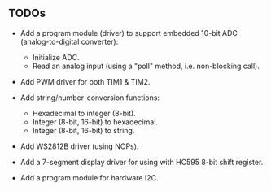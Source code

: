 ## TODOs 

* Add a program module (driver) to support embedded 10-bit ADC (analog-to-digital converter):
    * Initialize ADC.
    * Read an analog input (using a "poll" method, i.e. non-blocking call).

* Add PWM driver for both TIM1 & TIM2.

* Add string/number-conversion functions:
    * Hexadecimal to integer (8-bit).
    * Integer (8-bit, 16-bit) to hexadecimal.
    * Integer (8-bit, 16-bit) to string.

* Add WS2812B driver (using NOPs).

* Add a 7-segment display driver for using with HC595 8-bit shift register.

* Add a program module for hardware I2C.